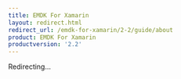 ```yaml
---
title: EMDK For Xamarin
layout: redirect.html
redirect_url: /emdk-for-xamarin/2-2/guide/about
product: EMDK For Xamarin
productversion: '2.2'
---
```

Redirecting...
